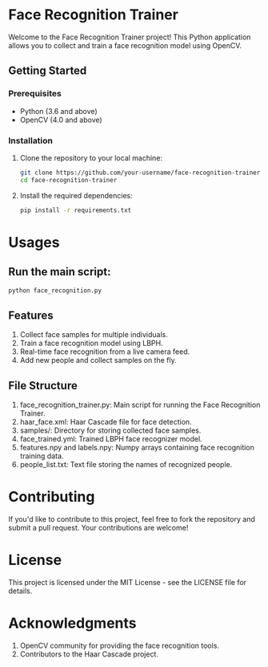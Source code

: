 # Face Recognition Trainer

Welcome to the Face Recognition Trainer project! This Python application allows you to collect and train a face recognition model using OpenCV.

## Getting Started

### Prerequisites

- Python (3.6 and above)
- OpenCV (4.0 and above)

### Installation

1. Clone the repository to your local machine:

   ```bash
   git clone https://github.com/your-username/face-recognition-trainer.git
   cd face-recognition-trainer
   ```

2. Install the required dependencies:

   ```bash
   pip install -r requirements.txt
   ```

# Usages

## Run the main script:
   ```bash
   python face_recognition.py
   ```

## Features

1. Collect face samples for multiple individuals.
2. Train a face recognition model using LBPH.
3. Real-time face recognition from a live camera feed.
4. Add new people and collect samples on the fly.


## File Structure

1. face_recognition_trainer.py: Main script for running the Face Recognition Trainer.
2. haar_face.xml: Haar Cascade file for face detection.
3. samples/: Directory for storing collected face samples.
4. face_trained.yml: Trained LBPH face recognizer model.
5. features.npy and labels.npy: Numpy arrays containing face recognition training data.
6. people_list.txt: Text file storing the names of recognized people.

# Contributing

If you'd like to contribute to this project, feel free to fork the repository and submit a pull request. Your contributions are welcome!

# License

This project is licensed under the MIT License - see the LICENSE file for details.

# Acknowledgments

1. OpenCV community for providing the face recognition tools.
2. Contributors to the Haar Cascade project.
   
